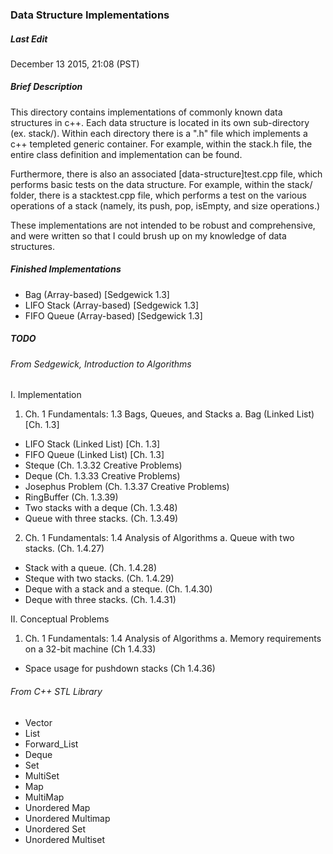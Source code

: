 ### Data Structure Implementations

##### Last Edit
December 13 2015, 21:08 (PST)

##### Brief Description

This directory contains implementations of commonly known data structures in 
c++. Each data structure is located in its own sub-directory (ex. stack/).
Within each directory there is a ".h" file which implements a c++ templeted 
generic container. For example, within the stack.h file, the entire class 
definition and implementation can be found. 

Furthermore, there is also an associated [data-structure]test.cpp file, which 
performs basic tests on the data structure. For example, within the stack/ 
folder, there is a stacktest.cpp file, which performs a test on the various operations 
of a stack (namely, its push, pop, isEmpty, and size operations.)

These implementations are not intended to be robust and comprehensive, and 
were written so that I could brush up on my knowledge of data structures.

##### Finished Implementations

- Bag (Array-based) [Sedgewick 1.3]
- LIFO Stack (Array-based) [Sedgewick 1.3]
- FIFO Queue (Array-based) [Sedgewick 1.3]

##### TODO

###### From Sedgewick, Introduction to Algorithms 

I. Implementation

1. Ch. 1 Fundamentals: 1.3 Bags, Queues, and Stacks
a. Bag (Linked List) [Ch. 1.3]
- LIFO Stack (Linked List) [Ch. 1.3]
- FIFO Queue (Linked List) [Ch. 1.3]
- Steque (Ch. 1.3.32 Creative Problems)
- Deque (Ch. 1.3.33 Creative Problems)
- Josephus Problem (Ch. 1.3.37 Creative Problems)
- RingBuffer (Ch. 1.3.39)
- Two stacks with a deque (Ch. 1.3.48)
- Queue with three stacks. (Ch. 1.3.49)
2. Ch. 1 Fundamentals: 1.4 Analysis of Algorithms
a. Queue with two stacks. (Ch. 1.4.27)
- Stack with a queue. (Ch. 1.4.28)
- Steque with two stacks. (Ch. 1.4.29)
- Deque with a stack and a steque. (Ch. 1.4.30)
- Deque with three stacks. (Ch. 1.4.31)

II. Conceptual Problems
1. Ch. 1 Fundamentals: 1.4 Analysis of Algorithms
a. Memory requirements on a 32-bit machine (Ch 1.4.33)
- Space usage for pushdown stacks (Ch 1.4.36)

###### From C++ STL Library

- Vector
- List
- Forward_List
- Deque
- Set
- MultiSet
- Map
- MultiMap
- Unordered Map
- Unordered Multimap
- Unordered Set
- Unordered Multiset

